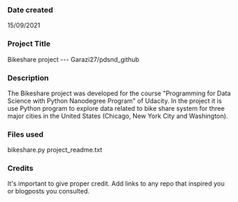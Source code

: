 ### Date created
15/09/2021

### Project Title
Bikeshare project --- Garazi27/pdsnd_github

### Description
The Bikeshare project was developed for the course "Programming for Data Science with Python Nanodegree Program" of Udacity. In the project it is use Python program to explore data related to bike share system for three major cities in the United States (Chicago, New York City and Washington).

### Files used
bikeshare.py
project_readme.txt

### Credits
It's important to give proper credit. Add links to any repo that inspired you or blogposts you consulted.

